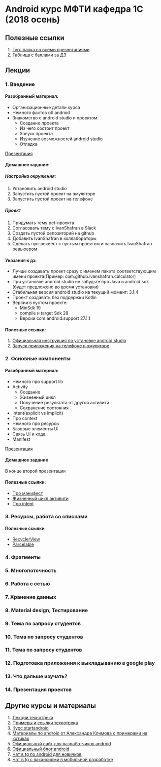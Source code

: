 
# Android курс МФТИ кафедра 1С (2018 осень)
## Полезные ссылки
1. [Гугл папка со всеми презентациями](https://drive.google.com/open?id=1EMFbSURLKGtouXa6cPOOfOJ4z4pfCiKm)
2. [Таблица с баллами за ДЗ](https://docs.google.com/spreadsheets/d/1OKValu7tErLIYZFxJWiHrDgRO2fZmHk2ly_Qq8ItqFo/edit?usp=sharing)
## Лекции
### 1. Введение
#### Разобранный материал:
- Организационные детали курса
- Немного фактов об android
- Знакомство с android studio и проектом
	- Создание проекта
	- Из чего состоит проект
	- Запуск проекта
	- Изучение возможностей android studio
	- Отладка

[Презентация](https://docs.google.com/presentation/d/1pbVQlfDClwLfcEE5KBK0XSh4WCV-l1OLk04MIALyjS0/edit?usp=sharing)

#### Домашнее задание:
##### Настройка окружения:
1. Установить android studio
2. Запустить пустой проект на эмуляторе
3. Запустить пустой проект на телефоне

##### Проект
1. Придумать тему pet-проекта
2. Согласовать тему с IvanShafran в Slack
3. Создать пустой репозиторий на github
4. Добавить IvanShafran в коллабораторы
5. Сделать пул-реквест с пустым проектом и назначить IvanShafran ревьюером

#### Указания к дз:
- Лучше создавать проект сразу с именем пакета соответствующим имени проекта(Пример: com.github.ivanshafran.calculator)
- При установке android studio не забудьте про Java и android sdk (будет предложено во время установки)
- Стабильная версия android studio на текущий момент: 3.1.4
- Проект создавать без поддержки Kotlin
- Версии в пустом проекте:
	- MinSdk 19
	- compile и target Sdk 28
	- Версии com.android.support 27.1.1

#### Полезные ссылки:
1. [Официальная инструкция по установке android studio](https://developer.android.com/studio/install)
2. [Запуск приложения на телефоне и эмуляторе](https://developer.android.com/training/basics/firstapp/running-app)

### 2. Основные компоненты
#### Разобранный материал:
- Немного про support lib
- Activity
	- Создание
	- Жизненный цикл
	- Получение результата от другой активити
	- Сохранение состояния
- Intent(explicit vs implicit)
- Про context
- Немного про ресурсы
- Базовые элементы UI
- Связь UI и кода
- Manifest

[Презентация](https://docs.google.com/presentation/d/1JEtn6PhyxOtk3nC-ziENqALS6QFghndnoIhLpurMvyw/edit?usp=sharing)

#### Домашнее задание
В конце второй презентации

#### Полезные ссылки:
- [Про манифест](https://developer.android.com/guide/topics/manifest/manifest-intro?hl=ru)
- [Жизненный цикл активити](https://developer.android.com/guide/components/activities?hl=ru)
- [Про intent](https://developer.android.com/guide/components/intents-filters?hl=ru)

### 3. Ресурсы, работа со списками
#### Полезные ссылки
- [RecyclerView](https://developer.android.com/guide/topics/ui/layout/recyclerview)
- [Parcelable](http://developer.alexanderklimov.ru/android/theory/parcelable.php)

### 4. Фрагменты

### 5. Многопоточность

### 6. Работа с сетью

### 7. Хранение данных

### 8. Material design, Тестирование

### 9. Тема по запросу студентов

### 10. Тема по запросу студентов

### 11. Тема по запросу студентов

### 12. Подготовка приложения к выкладыванию в google play
 
### 13. Что дальше изучать?

### 14. Презентация проектов

## Другие курсы и материалы
1. [Лекции технотрека](https://habr.com/company/mailru/blog/345252/)
2. [Примеры и ссылки технотрека](https://github.com/ybereza/technotrack-resources)
3. [Курс startandroid](https://startandroid.ru/ru/)
4. [Материалы по android от Александра Климова с примерами на котиках](http://developer.alexanderklimov.ru/android/)
5. [Официальный сайт для разработчиков android](https://developer.android.com)
6. [Официальный блог android](https://android-developers.googleblog.com)
7. [Чат в tg по android для новичков](https://t.me/android_ru)
8. [Чат в tg с вакансиями в мобильной разработке](https://t.me/mobile_jobs)
